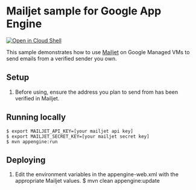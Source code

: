 # Mailjet sample for Google App Engine

<a href="https://console.cloud.google.com/cloudshell/open?git_repo=https://github.com/GoogleCloudPlatform/java-docs-samples&page=editor&open_in_editor=appengine-java8/mailjet/README.md">
<img alt="Open in Cloud Shell" src ="http://gstatic.com/cloudssh/images/open-btn.png"></a>


This sample demonstrates how to use [Mailjet](https://www.mailjet.com/) on Google Managed VMs to
send emails from a verified sender you own.

## Setup
1. Before using, ensure the address you plan to send from has been verified in Mailjet.

## Running locally
    $ export MAILJET_API_KEY=[your mailjet api key]
    $ export MAILJET_SECRET_KEY=[your mailjet secret key]
    $ mvn appengine:run

## Deploying
1. Edit the environment variables in the appengine-web.xml with the appropriate Mailjet values.
    $ mvn clean appengine:update
